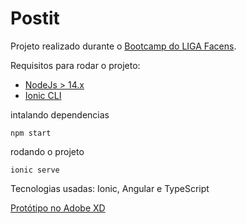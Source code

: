 # Postit
Projeto realizado durante o [Bootcamp do LIGA Facens](https://blog.facens.br/liga-facens-promove-bootcamp-virtual-gratuito-e-com-possibilidade-de-contratacao/).

Requisitos para rodar o projeto:
- [NodeJs > 14.x](https://nodejs.org/en/download/)
- [Ionic CLI](https://ionicframework.com/docs/cli)

intalando dependencias

```npm
npm start
```

rodando o projeto
```
ionic serve
```

Tecnologias usadas: Ionic, Angular e TypeScript

[Protótipo no Adobe XD](https://xd.adobe.com/view/a314ad76-9926-43ca-b51f-7bc0156489f6-f647/)